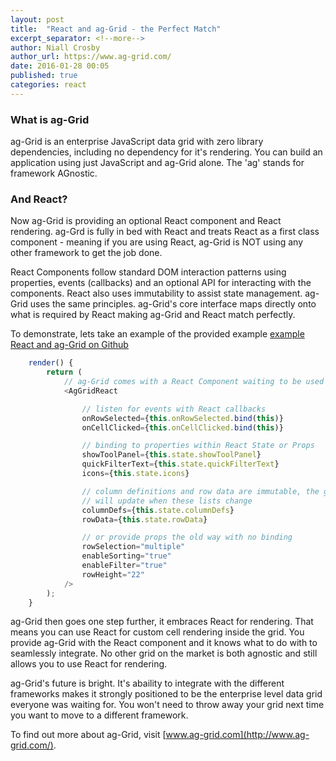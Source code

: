 ```yaml
---
layout: post
title:  "React and ag-Grid - the Perfect Match"
excerpt_separator: <!--more-->
author: Niall Crosby
author_url: https://www.ag-grid.com/
date: 2016-01-28 00:05
published: true
categories: react
---
```



### What is ag-Grid

ag-Grid is an enterprise JavaScript data grid with zero library dependencies, including no dependency for it's rendering. You can build an application using just JavaScript and ag-Grid alone. The 'ag' stands for framework AGnostic.

### And React?

Now ag-Grid is providing an optional React component and React rendering. ag-Grd is fully in bed with React and treats React as a first class component - meaning if you are using React, ag-Grid is NOT using any other framework to get the job done.

React Components follow standard DOM interaction patterns using properties, events (callbacks) and an optional API for interacting with the components. React also uses immutability to assist state management. ag-Grid uses the same principles. ag-Grid's core interface maps directly onto what is required by React making ag-Grid and React match perfectly.

To demonstrate, lets take an example of the provided example
[example React and ag-Grid on Github](https://github.com/ceolter/ag-grid-react-example)

~~~js
    render() {
        return (
            // ag-Grid comes with a React Component waiting to be used
            <AgGridReact

                // listen for events with React callbacks
                onRowSelected={this.onRowSelected.bind(this)}
                onCellClicked={this.onCellClicked.bind(this)}

                // binding to properties within React State or Props
                showToolPanel={this.state.showToolPanel}
                quickFilterText={this.state.quickFilterText}
                icons={this.state.icons}

                // column definitions and row data are immutable, the grid
                // will update when these lists change
                columnDefs={this.state.columnDefs}
                rowData={this.state.rowData}

                // or provide props the old way with no binding
                rowSelection="multiple"
                enableSorting="true"
                enableFilter="true"
                rowHeight="22"
            />
        );
    }
~~~


ag-Grid then goes one step further, it embraces React for rendering. That means you can use React for custom cell rendering inside the grid. You provide ag-Grid with the React component and it knows what to do with to seamlessly integrate. No other grid on the market is both agnostic and still allows you to use React for rendering.

ag-Grid's future is bright. It's abaility to integrate with the different frameworks makes it strongly positioned to be the enterprise level data grid everyone was waiting for. You won't need to throw away your grid next time you want to move to a different framework.

To find out more about ag-Grid, visit [www.ag-grid.com](http://www.ag-grid.com/).
